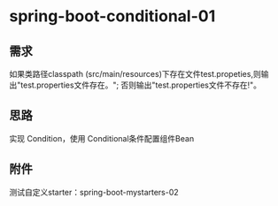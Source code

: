 # spring-boot-conditional-01

## 需求
 如果类路径classpath (src/main/resources)下存在文件test.propeties,则输出"test.properties文件存在。";
 否则输出"test.properties文件不存在!"。
 
## 思路
实现 Condition，使用 Conditional条件配置组件Bean

## 附件
测试自定义starter：spring-boot-mystarters-02
